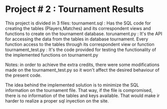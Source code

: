 Project # 2 : Tournament Results
=============

This project is divided in 3 files:
tournament.sql      : Has the SQL code for creating the tables (Players,Matches) and its correspondent views and functions to create on the tournament database. 
torunament.py       : It's the API for accessing the data from the tables in database tournament. Every function access to the tables through
                      its correspondent view or function
tournament_test.py  : It's the code provided for testing the functionality of the implemented functions on tournament.py

Notes: in order to achieve the extra credits, there were some modifications made on the tournament_test.py so it won't affect the desired behaviour of the present
        code.
        

The idea behind the implemented solution is to minimize the SQL information on the tournament file. That way, if the file is compromised, there is no information of
the tables and keys available. That would make ir harder to  realize a proper sql inyection on the site. 